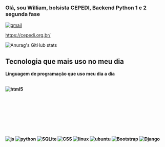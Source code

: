 ### Olá, sou William, bolsista CEPEDI, Backend Python 1 e 2 segunda fase
[![gmail](https://img.shields.io/badge/Gmail-D14836?style=for-the-badge&logo=gmail&logoColor=white)](mailto:microempreedendorwa@gmail.com)

https://cepedi.org.br/

![Anurag's GitHub stats](https://github-readme-stats.vercel.app/api?username=wil258&show=dracula)

## Tecnologia que mais uso no meu dia

<strong>Linguagem de programação que  uso meu dia a dia<strong>
<p>
<div style="display:inline-block">
  <br/>
  <img align="center" alt="html5" src="https://img.shields.io/badge/HTML5-E34F26?style=for-the-badge&logo=html5&logoColor=white">
</div>
<div style="display:inline-block">
  <br/>
  <img align="center" alt="js" src="https://img.shields.io/badge/JavaScript-323330?style=for-the-badge&logo=javascript&logoColor=F7DF1E"/>
<div style="display:inline-block">
  <br/>
  <img align="center" alt="python" src="https://img.shields.io/badge/Python-14354C?style=for-the-badge&logo=python&logoColor=white">
</div>
<div style="display:inline-block">
  <br/>
 <div style="display:inline-block">
  <br/>
  <img align="center" alt="SQLite" src="https://img.shields.io/badge/SQLite-07405E?style=for-the-badge&logo=sqlite&logoColor=white">
</div>
<div style="display:inline-block">
  <br/>
  <div style="display:inline-block">
  <br/>
  <img align="center" alt="CSS" src="https://img.shields.io/badge/CSS-239120?&style=for-the-badge&logo=css3&logoColor=white">
</div>
<div style="display:inline-block">
  <br/>
  <div style="display:inline-block">
  <br/>
 <img align="center" alt="linux" src="https://img.shields.io/badge/Linux-FCC624?style=for-the-badge&logo=linux&logoColor=black">
</div>
<div style="display:inline-block">
  <br/>
  <div style="display:inline-block">
  <br/>
<img align="center" alt="ubuntu" src="https://img.shields.io/badge/Ubuntu-E95420?style=for-the-badge&logo=ubuntu&logoColor=white">
</div>
<div style="display:inline-block">
  <br/>
  <div style="display:inline-block">
  <br/>
  <img align="center" alt="Bootstrap" src="https://img.shields.io/badge/Bootstrap-563D7C?style=for-the-badge&logo=bootstrap&logoColor=white">
</div>
<div style="display:inline-block">
  <br/>
  <div style="display:inline-block">
  <br/>
  <img align="center" alt="Django" src="https://img.shields.io/badge/Django-092E20?style=for-the-badge&logo=django&logoColor=white">
</div>
<div style="display:inline-block">
  <br/>
  <div style="display:inline-block">
  <br/>
 

  
  






  





